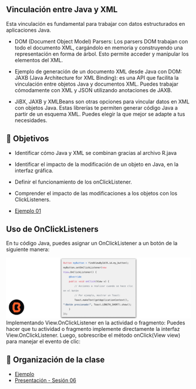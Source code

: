 ## Vinculación entre Java y XML 

Esta vinculación es fundamental para trabajar con datos estructurados en aplicaciones Java. 

* DOM (Document Object Model) Parsers:
Los parsers DOM trabajan con todo el documento XML, cargándolo en memoria y construyendo una representación en forma de árbol. Esto permite acceder y manipular los elementos del XML.
* Ejemplo de generación de un documento XML desde Java con DOM:
JAXB (Java Architecture for XML Binding): es una API que facilita la vinculación entre objetos Java y documentos XML. Puedes trabajar cómodamente con XML y JSON utilizando anotaciones de JAXB.

* JiBX, JAXB y XMLBeans son otras opciones para vincular datos en XML con objetos Java. Estas librerías te permiten generar código Java a partir de un esquema XML. Puedes elegir la que mejor se adapte a tus necesidades.


## 🎯 Objetivos
- Identificar cómo Java y XML se combinan gracias al archivo R.java
- Identificar el impacto de la modificación de un objeto en Java, en la interfaz gráfica.
- Definir el funcionamiento de los  onClickListener.
- Comprender el impacto de las modificaciones a los objetos con los ClickListeners.

 
- [Ejemplo 01](Ejemplo-01)

## Uso de OnClickListeners

En tu código Java, puedes asignar un OnClickListener a un botón de la siguiente manera:

![Módulos Android Studio](img/01.png)
Implementando View.OnClickListener en la actividad o fragmento:
Puedes hacer que tu actividad o fragmento implemente directamente la interfaz View.OnClickListener. Luego, sobrescribe el método onClick(View view) para manejar el evento de clic:


## 📝 Organización de la clase

- [Ejemplo](Ejemplo-01)
- [Presentación - Sesión 06](presentacion/Sesion-06.pptx)